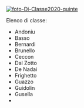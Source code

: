 


<a href="https://ibb.co/p2GLysv"><img src="https://i.ibb.co/LSbZ5qz/foto-Di-Classe2020-quinte.jpg" alt="foto-Di-Classe2020-quinte" border="0"></a>

Elenco di classe:
- Andoniu
- Basso
- Bernardi
- Brunello
- Ceccon
- Dal Zotto
- De Nadai
- Frighetto
- Guazzo
- Guidolin
- Gusella
- 
<!--stackedit_data:
eyJoaXN0b3J5IjpbODQ2NDgyNzIzLC0xNTA1ODE4MTgzXX0=
-->